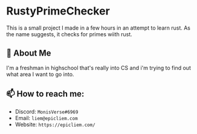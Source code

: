 
# RustyPrimeChecker

This is a small project I made in a few hours in an attempt to learn rust. As the name suggests, it checks for primes wiith rust.


## 🚀 About Me
I'm a freshman in highschool that's really into CS and i'm trying to find out what area I want to go into.

## 📫 How to reach me:
- Discord: `MonisVerse#6969`
- Email: `liem@epicliem.com`
- Website: `https://epicliem.com/`
